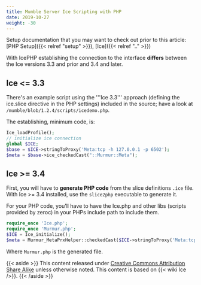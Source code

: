 ```yaml
---
title: Mumble Server Ice Scripting with PHP
date: 2019-10-27
weight: -30
---
```


Setup documentation that you may want to check out prior to this article: [PHP Setup]({{< relref "setup" >}}), [Ice]({{< relref ".." >}})

With IcePHP establishing the connection to the interface **differs** between the Ice versions 3.3 and prior and 3.4 and
later.

## Ice <= 3.3

There's an example script using the '''Ice 3.3''' approach (defining the ice.slice directive in the PHP settings)
included in the source; have a look at `/mumble/blob/1.2.4/scripts/icedemo.php`.

The establishing, minimum code, is:

```php
Ice_loadProfile();
// initialize ice connection
global $ICE;
$base = $ICE->stringToProxy('Meta:tcp -h 127.0.0.1 -p 6502');
$meta = $base->ice_checkedCast("::Murmur::Meta");
```

## Ice >= 3.4

First, you will have to **generate PHP code** from the slice definitions `.ice` file. With Ice >= 3.4 installed, use the
`slice2php` executable to generate it.

For your PHP code, you’ll have to have the Ice.php and other libs (scripts provided by zeroc) in your PHPs include path
to include them.

```php
require_once 'Ice.php';
require_once 'Murmur.php';
$ICE = Ice_initialize();
$meta = Murmur_MetaPrxHelper::checkedCast($ICE->stringToProxy('Meta:tcp -h 127.0.0.1 -p 6502'));
```

Where `Murmur.php` is the generated file.

{{< aside >}} This content released under
[Creative Commons Attribution Share Alike](http://creativecommons.org/licenses/by-sa/2.5/) unless otherwise noted. This
content is based on {{< wiki Ice />}}. {{< /aside >}}
